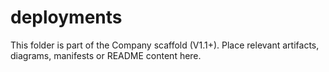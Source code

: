 # deployments
This folder is part of the Company scaffold (V1.1+).
Place relevant artifacts, diagrams, manifests or README content here.
